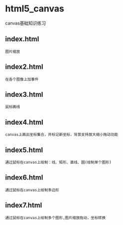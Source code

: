 # html5_canvas
canvas基础知识练习
## index.html
    图片缩放
## index2.html
    在各个图像上加事件
## index3.html
    鼠标画线
## index4.html
    canvas上画出坐标集合，并标记新坐标，背景支持放大缩小拖动功能
## index5.html
    通过鼠标在canvas上绘制：线、矩形、直线、圆(绘制单个图形)
## index6.html
    通过鼠标在canvas上绘制多边形
## index7.html
    通过鼠标在canvas上绘制多个图形,图片缩放拖动，坐标转换